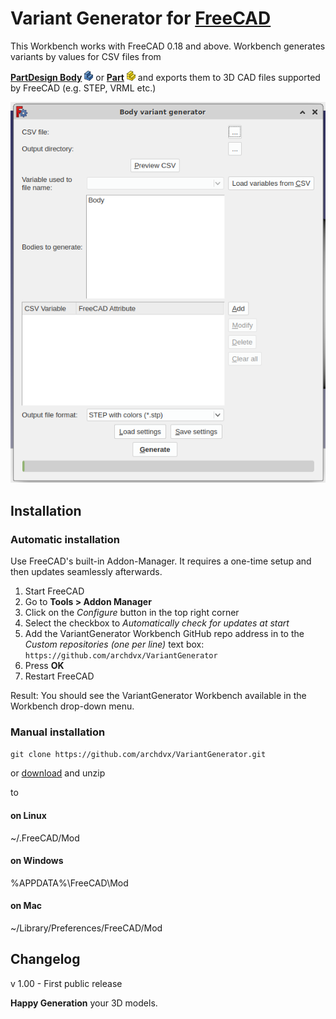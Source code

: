 # Variant Generator for [FreeCAD](https://www.freecadweb.org/)

This Workbench works with FreeCAD 0.18 and above.
Workbench generates variants by values for CSV files from

[**PartDesign Body**](https://wiki.freecadweb.org/PartDesign_Body) ![Body](doc/body.png)
or
[**Part**](https://wiki.freecadweb.org/Std_Part) ![Part](doc/part.png)
and exports them to 3D CAD files supported by FreeCAD (e.g. STEP, VRML etc.)

![Screenshot](doc/screenshot.png)

## Installation

### Automatic installation

Use FreeCAD's built-in Addon-Manager. It requires a one-time setup and then updates seamlessly afterwards.

1. Start FreeCAD
2. Go to **Tools > Addon Manager**  
3. Click on the _Configure_ button in the top right corner
4. Select the checkbox to _Automatically check for updates at start_
5. Add the VariantGenerator Workbench GitHub repo address in to the _Custom repositories (one per line)_ text box:  
`https://github.com/archdvx/VariantGenerator`
6. Press **OK**
7. Restart FreeCAD

Result: You should see the VariantGenerator Workbench available in the Workbench drop-down menu.

### Manual installation

`git clone https://github.com/archdvx/VariantGenerator.git`

or [download](https://github.com/archdvx/VariantGenerator/archive/refs/heads/main.zip) and unzip

to

#### on Linux
~/.FreeCAD/Mod
#### on Windows
%APPDATA%\FreeCAD\Mod
#### on Mac
~/Library/Preferences/FreeCAD/Mod

## Changelog

v 1.00 - First public release

**Happy Generation** your 3D models.